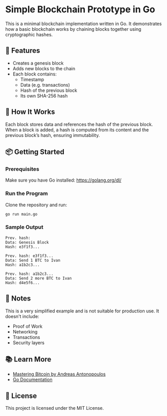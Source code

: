 # Simple Blockchain Prototype in Go

This is a minimal blockchain implementation written in Go. It demonstrates how a basic blockchain works by chaining blocks together using cryptographic hashes.

## 🔧 Features

- Creates a genesis block
- Adds new blocks to the chain
- Each block contains:
  - Timestamp
  - Data (e.g. transactions)
  - Hash of the previous block
  - Its own SHA-256 hash

## 🧱 How It Works

Each block stores data and references the hash of the previous block. When a block is added, a hash is computed from its content and the previous block’s hash, ensuring immutability.

## 📦 Getting Started

### Prerequisites

Make sure you have Go installed: https://golang.org/dl/

### Run the Program

Clone the repository and run:

```bash
go run main.go
```

### Sample Output

```
Prev. hash: 
Data: Genesis Block
Hash: e3f1f3...

Prev. hash: e3f1f3...
Data: Send 1 BTC to Ivan
Hash: a1b2c3...

Prev. hash: a1b2c3...
Data: Send 2 more BTC to Ivan
Hash: d4e5f6...
```

## 📝 Notes

This is a very simplified example and is not suitable for production use. It doesn't include:
- Proof of Work
- Networking
- Transactions
- Security layers

## 📚 Learn More

- [Mastering Bitcoin by Andreas Antonopoulos](https://github.com/bitcoinbook/bitcoinbook)
- [Go Documentation](https://golang.org/doc/)

## 📄 License

This project is licensed under the MIT License.
